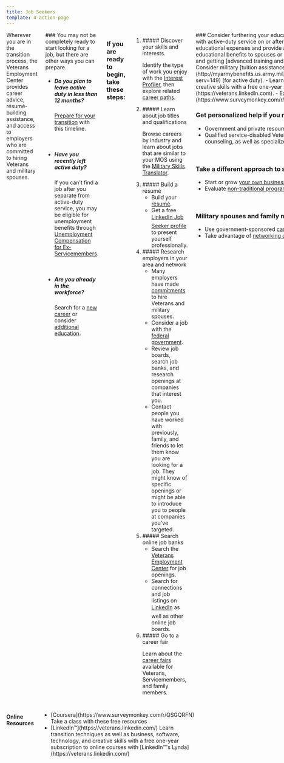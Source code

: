 ```yaml
---
title: Job Seekers
template: 4-action-page
---
```


<div class="main" role="main" markdown="0">


<div class="section one" markdown="0">
<div class="primary" markdown="0">
<div class="row" markdown="0">
<div class="small-12 medium-8 columns">



<div class="usa-content" markdown="1">
Wherever you are in the transition process, the Veterans Employment Center provides career advice, résumé-building assistance, and access to employers who are committed to hiring Veterans and military spouses.
</div>

<div class="call-out" markdown="1">
### You may not be completely ready to start looking for a job, but there are other ways you can prepare.

- ##### Do you plan to leave active duty in less than 12 months?
  
  [Prepare for your transition](/employment/job-seekers/less-than-one-year) with this timeline.

<br>

- ##### Have you recently left active duty?
  
  If you can’t find a job after you separate from active-duty service, you may be eligible for unemployment benefits through [Unemployment Compensation for Ex-Servicemembers](/employment/job-seekers/unemployment-support).

<br>

- ##### Are you already in the workforce?
  
  Search for a [new career](/employment/job-seekers/search-jobs) or consider [additional education](https://www.vets.gov/education/gi-bill/).

</div>

<div markdown="1">

### If you are ready to begin, take these steps:

</div>


<ol class="process" markdown="0">
<li class="step one wow fadeIn animated" markdown="1">
##### Discover your skills and interests.<br>

Identify the type of work you enjoy with the [Interest Profiler](/employment/job-seekers/interest-profiler), then explore related [career paths](https://www.mynextmove.org/).
</li>

<li class="step two wow fadeIn animated" markdown="1">
##### Learn about job titles and qualifications<br>

Browse careers by industry and learn about jobs that are similar to your MOS using the [Military Skills Translator](/employment/job-seekers/skills-translator).
</li>

<li class="step three wow fadeIn animated" markdown="1">
##### Build a résumé<br>

- Build your [résumé](/employment/job-seekers/create-resume).
- Get a free [LinkedIn&#153; Job Seeker profile](https://veterans.linkedin.com/) to present yourself professionally.
</li>

<li class="step four wow fadeIn animated animated" markdown="1">
##### Research employers in your area and network

- Many employers have made [commitments](/employment/commitments) to hire Veterans and military spouses.
- Consider a job with the [federal government](/employment/job-seekers/federal-employment).
- Review job boards, search job banks, and research openings at companies that interest you.
- Contact people you have worked with previously, family, and friends to let them know you are looking for a job. They might know of specific openings or might be able to introduce you to people at companies you've targeted.
</li>

<li class="step five wow fadeIn animated animated" markdown="1">
##### Search online job banks

- Search the [Veterans Employment Center](/employment/job-seekers/search-jobs) for job openings.
- Search for connections and job listings on [LinkedIn&#153;](https://veterans.linkedin.com/) as well as other online job boards. 
</li>

<li class="step six wow last fadeIn animated animated" markdown="1">
##### Go to a career fair

Learn about the [career fairs](/employment/job-seekers/career-fairs) available for Veterans, Servicemembers, and family members.
</li>

</ol>

<div markdown="1">
### Consider furthering your education
- The [Post-9/11 GI Bill](/education/gi-bill/post-9-11/) gives Veterans with active-duty service on or after September 11, 2001, enhanced educational benefits that cover more educational expenses and provide a living allowance, money for books, and the ability to transfer unused educational benefits to spouses or children.
- Fill in any gaps in your education or skill set by taking classes and getting [advanced training and certifications](/education/advanced-training-and-certifications/).
- Consider military [tuition assistance](http://myarmybenefits.us.army.mil/Home/Benefit_Library/Federal_Benefits_Page/Tuition_Assistance_(TA).html?serv=149) (for active duty).
- Learn transition techniques as well as business, software, technology, and creative skills with a free one-year subscription to online courses with [LinkedIn&#153;'s Lynda](https://veterans.linkedin.com).
- Earn a free [Coursera Course Certificate](https://www.surveymonkey.com/r/QSGQRFN).

<br>

### Get personalized help if you need it

- Government and private resources offer [one-on-one assistance](/employment/job-seekers/one-on-one).
- Qualified service-disabled Veterans can get [employment support services](/employment/job-seekers/service-disabled), such as small business counseling, as well as specialized help through [Vocational Rehabilitation and Employment (VR&amp;E)](http://www.benefits.va.gov/vocrehab/index.asp).

<br>

### Take a different approach to starting your career 

- Start or grow [your own business](/employment/job-seekers/start/). 
- Evaluate [non-traditional programs](https://www.vets.gov/education/work-learn/job-and-apprenticeship/) like apprenticeships, work study, and on-the-job training.

<br>

### Military spouses and family members

- Use government-sponsored [career and education resources](/employment/job-seekers/family-members/).
- Take advantage of [networking opportunities](/employment/job-seekers/career-fairs/) at career fairs.
</div>

</div>

<div class="small-12 medium-4 columns" markdown="0">

<h4 class="highlight">Online Resources</h4>

<ul class="plain" markdown="0">

<li markdown="1">
[Coursera](https://www.surveymonkey.com/r/QSGQRFN) Take a class with these free resources
</li>

<li markdown="1">
[LinkedIn&#153;](https://veterans.linkedin.com/) Learn transition techniques as well as business, software, technology, and creative skills with a free one-year subscription to online courses with 
[LinkedIn&#153;'s Lynda](https://veterans.linkedin.com/)
</li>

</ul>
</div>
</div>
</div>
</div>
</div>